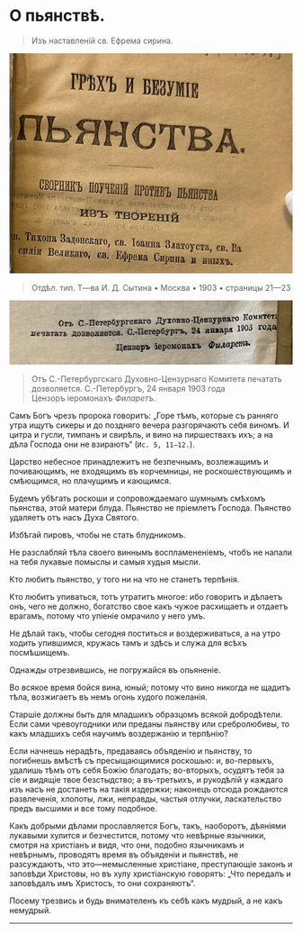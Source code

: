 # О пьянствѣ.

> Изъ наставленій св. Ефрема сирина.

![грех и безумие пьянства 1903](../assets/sin_and_insanity_of_wine_1903_inner.png)

> Отдѣл. тип. Т—ва И. Д. Сытина • Москва • 1903 • страницы 21—23

![Православная церковь активно борется с грехом винопития](../assets/sinod_permit_1903_01_24.png)

> Отъ С.-Петербургскаго Духовно-Цензурнаго Комитета печатать дозволяется. С.-Петербургъ, 24 января 1903 года <br> Цензоръ іеромонахъ *Филаретъ*.

<!-- страница 21. -->

Самъ Богъ чрезъ пророка говоритъ: „Горе тѣмъ, которые съ ранняго утра ищутъ сикеры и до поздняго вечера разгорячаютъ себя виномъ. И цитра и гусли, тимпанъ и свирѣль, и вино на пиршествахъ ихъ; а на дѣла Господа они не взираютъ“ (`Ис. 5, 11—12.`).

Царство небесное принадлежитъ не безпечнымъ, возлежащимъ и почивающимъ, не входящимъ въ корчемницы, не роскошествующимъ и смѣющимся, но плачущимъ и кающимся.

Будемъ убѣгать роскоши и сопровождаемаго шумнымъ смѣхомъ пьянства, этой матери блуда. Пьянство не пріемлетъ Господа. Пьянство удаляетъ отъ насъ Духа Святого.

Избѣгай пировъ, чтобы не стать блудникомъ.

Не разслабляй тѣла своего виннымъ воспламененіемъ, чтобъ не напали на тебя лукавые помыслы и самыя худыя мысли.

<!-- страница 22. -->Кто любитъ пьянство, у того ни на что не станетъ терпѣнія.

Кто любитъ упиваться, тотъ утратитъ многое: ибо говоритъ и дѣлаетъ онъ, чего не должно, богатство свое какъ чужое расхищаетъ и отдаетъ врагамъ, потому что упіеніе омрачило у него умъ.

Не дѣлай такъ, чтобы сегодня поститься и воздерживаться, а на утро ходить упившимся, кружась тамъ и здѣсь и служа для всѣхъ посмѣшищемъ.

Однажды отрезвившись, не погружайся въ опьяненіе.

Во всякое время бойся вина, юный; потому что вино никогда не щадитъ тѣла, возжигаетъ въ немъ огонь худого пожеланія.

Старшіе должны быть для младшихъ образцомъ всякой добродѣтели. Если сами чревоугодники или преданы пьянству или сребролюбивы, то какъ младшихъ себя научимъ воздержанію и терпѣнію?

Если начнешь нерадѣть, предаваясь объяденію и пьянству, то погибнешь вмѣстѣ съ пресыщающимися роскошью: и, во-первыхъ, удалишь тѣмъ отъ себя Божію благодать; во-вторыхъ, осудятъ тебя за сіе и видящіе твое безстыдство; а въ-третьихъ, и рукодѣлій у каждаго изъ насъ не достанетъ на такія издержки; наконецъ отсюда рождаются развлеченія, хлопоты, лжи, неправды, частыя отлучки, ласкательство предъ высшими и все тому подобное.

Какъ добрыми дѣлами прославляется Богъ, такъ, наоборотъ, дѣяніями лукавыми хулится и безче<!-- страница 23. -->стится, потому что невѣрные язычники, смотря на христіанъ и видя, что они, подобно язычникамъ и невѣрнымъ, проводятъ время въ объяденіи и пьянствѣ, не разсуждаютъ, что это—немысленные христіане, преступающіе законъ и заповѣди Христовы, но въ хулу христіанскую говорятъ: „Что передалъ и заповѣдалъ имъ Христосъ, то они сохраняютъ“.

Посему трезвись и будь внимателенъ къ себѣ какъ мудрый, а не какъ немудрый.

-----